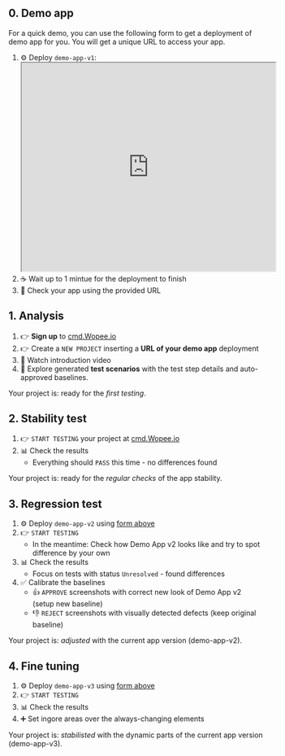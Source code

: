 <!-- # Try Wopee.io -->

## 0. Demo app

For a quick demo, you can use the following form to get a deployment of demo app for you. You will get a unique URL to access your app.

1. ⚙️ Deploy `demo-app-v1`:
   <iframe src="https://hub.wopee.io/form/get-demo-app" width="500px" height="410px"></iframe>
2. ☕️ Wait up to 1 mintue for the deployment to finish
3. 🚀 Check your app using the provided URL

## 1. Analysis

1. 👉 **Sign up** to [cmd.Wopee.io](https://cmd.wopee.io)
2. 👉 Create a `NEW PROJECT` inserting a **URL of your demo app** deployment
3. 🍿 Watch introduction video
4. 👀 Explore generated **test scenarios** with the test step details and auto-approved baselines.

Your project is: ready for the *first testing*.

## 2. Stability test

1. 👉 `START TESTING` your project at [cmd.Wopee.io](https://cmd.wopee.io)
2. 📊 Check the results
   - Everything should `PASS` this time - no differences found

Your project is: ready for the *regular checks* of the app stability.

## 3. Regression test

1. ⚙️ Deploy `demo-app-v2` using [form above](https://try.wopee.io)
2. 👉 `START TESTING`
   - In the meantime: Check how Demo App v2 looks like and try to spot difference by your own
3. 📊 Check the results
   - Focus on tests with status `Unresolved` - found differences
4. ✅ Calibrate the baselines
   - 👍 `APPROVE` screenshots with correct new look of Demo App v2 (setup new baseline)
   - 👎 `REJECT` screenshots with visually detected defects (keep original baseline)

Your project is: *adjusted* with the current app version (demo-app-v2).

## 4. Fine tuning

1. ⚙️ Deploy `demo-app-v3` using [form above](https://try.wopee.io)
2. 👉 `START TESTING`
3. 📊 Check the results
4. ➕ Set ingore areas over the always-changing elements

Your project is: *stabilisted* with the dynamic parts of the current app version (demo-app-v3).
